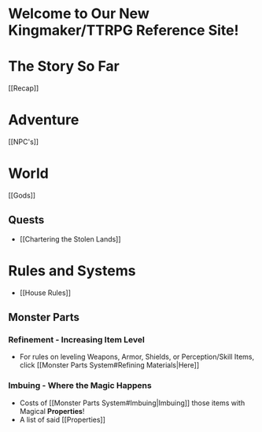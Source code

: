 # Welcome to Our New Kingmaker/TTRPG Reference Site!
# The Story So Far

[[Recap]]
# Adventure

 [[NPC's]]
 # World
 
 [[Gods]]
## Quests

- [[Chartering the Stolen Lands]]
# Rules and Systems

-  [[House Rules]]
## Monster Parts

### Refinement - Increasing Item Level
- For rules on leveling Weapons, Armor, Shields, or Perception/Skill Items, click [[Monster Parts System#Refining Materials|Here]]
### Imbuing - Where the Magic Happens
- Costs of [[Monster Parts System#Imbuing|Imbuing]] those items with Magical **Properties**!
- A list of said [[Properties]]